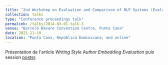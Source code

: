 ```yaml
---
title: "2nd Workshop on Evaluation and Comparison of NLP Systems (Eval4NLP), EMNLP 2021"
collection: talks
type: "Conference proceedings talk"
permalink: /talks/2014-03-01-talk-3
venue: "Barceló Bávaro Convention Centre, Punta Cana"
date: 2021-11-10
location: "Punta Cana, República Dominicana, and online"
---
```


Présentation de l'article <i>Writing Style Author Embedding Evaluation</i> puis session [poster](/files/poster_WSAEE.pdf).